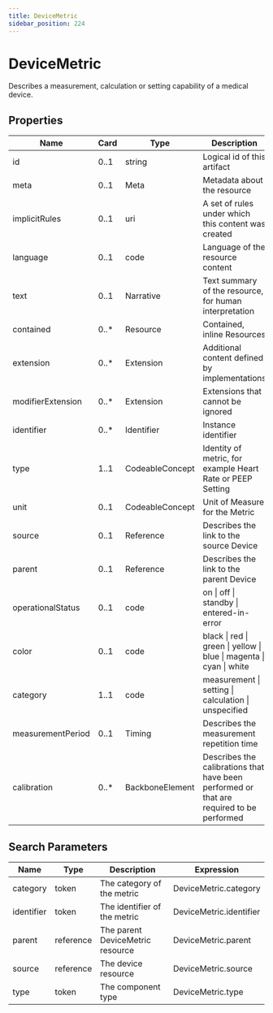 ```yaml
---
title: DeviceMetric
sidebar_position: 224
---
```


# DeviceMetric

Describes a measurement, calculation or setting capability of a medical device.

## Properties

| Name | Card | Type | Description |
| --- | --- | --- | --- |
| id | 0..1 | string | Logical id of this artifact
| meta | 0..1 | Meta | Metadata about the resource
| implicitRules | 0..1 | uri | A set of rules under which this content was created
| language | 0..1 | code | Language of the resource content
| text | 0..1 | Narrative | Text summary of the resource, for human interpretation
| contained | 0..* | Resource | Contained, inline Resources
| extension | 0..* | Extension | Additional content defined by implementations
| modifierExtension | 0..* | Extension | Extensions that cannot be ignored
| identifier | 0..* | Identifier | Instance identifier
| type | 1..1 | CodeableConcept | Identity of metric, for example Heart Rate or PEEP Setting
| unit | 0..1 | CodeableConcept | Unit of Measure for the Metric
| source | 0..1 | Reference | Describes the link to the source Device
| parent | 0..1 | Reference | Describes the link to the parent Device
| operationalStatus | 0..1 | code | on \| off \| standby \| entered-in-error
| color | 0..1 | code | black \| red \| green \| yellow \| blue \| magenta \| cyan \| white
| category | 1..1 | code | measurement \| setting \| calculation \| unspecified
| measurementPeriod | 0..1 | Timing | Describes the measurement repetition time
| calibration | 0..* | BackboneElement | Describes the calibrations that have been performed or that are required to be performed

## Search Parameters

| Name | Type | Description | Expression
| --- | --- | --- | --- |
| category | token | The category of the metric | DeviceMetric.category
| identifier | token | The identifier of the metric | DeviceMetric.identifier
| parent | reference | The parent DeviceMetric resource | DeviceMetric.parent
| source | reference | The device resource | DeviceMetric.source
| type | token | The component type | DeviceMetric.type

